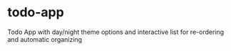 # todo-app
Todo App with day/night theme options and interactive list for re-ordering and automatic organizing
